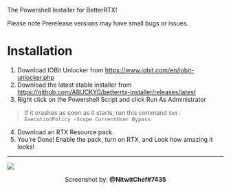 The Powershell Installer for BetterRTX!

Please note Prerelease versions may have small bugs or issues. 


# Installation
1. Download IOBit Unlocker from https://www.iobit.com/en/iobit-unlocker.php
2. Download the latest stable installer from https://github.com/ABUCKY0/betterrtx-installer/releases/latest
3. Right click on the Powershell Script and click Run As Administrator
> If it crashes as soon as it starts, run this command `Set-ExecutionPolicy -Scope CurrentUser Bypass`
4. Download an RTX Resource pack. 
5. You're Done! Enable the pack, turn on RTX, and Look how amazing it looks!
***
<img src="https://github.com/ABUCKY0/BetterRTX-Installer/assets/81783950/ad2da850-8934-485c-aae7-a2d9cbb5fa25"></img>

<p align="center" >Screenshot by: <a style="font-weight:bold;">@NitwitChef#7435</a></p>

